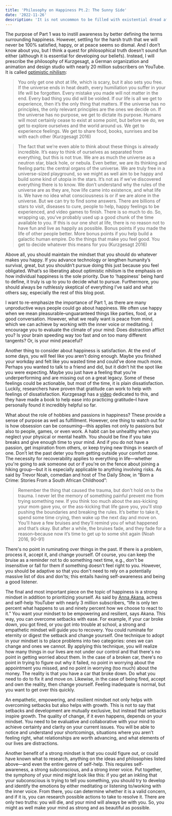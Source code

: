 ```yaml
---
title: 'Philosophy on Happiness Pt.2: The Sunny Side'
date: '2022-11-26'
description: 'It is not uncommon to be filled with existential dread after perceiving how small (and possibly unimportant) our existence could be. Questions like Am I doing enough? And Am I happy? It only adds to these feelings. What philosophies and mindsets should we adopt to live more positively?'
---
```


The purpose of Part 1 was to instill awareness by better defining the terms surrounding happiness. However, settling for the harsh truth that we will never be 100% satisfied, happy, or at peace seems so dismal. And I don’t know about you, but I think a quest for philosophical truth doesn’t sound fun either (although it is essential for developing our beliefs). Instead, I will prescribe the philosophy of Kurzgesagt, a German organization and animation and design studio with nearly 20 million subscribers on YouTube. It is called [optimistic nihilism](https://youtu.be/MBRqu0YOH14):

> You only get one shot at life, which is scary, but it also sets you free. If the universe ends in heat death, every humiliation you suffer in your life will be forgotten. Every mistake you made will not matter in the end. Every bad thing you did will be voided. If our life is all we get to experience, then it’s the only thing that matters. If the universe has no principles, the only relevant principles are the ones we decide on. If the universe has no purpose, we get to dictate its purpose. Humans will most certainly cease to exist at some point, but before we do, we get to explore ourselves and the world around us. We get to experience feelings. We get to share food, books, sunrises and be with each other ​​(Kurzgesagt 2016)

> The fact that we’re even able to think about these things is already incredible. It’s easy to think of ourselves as separated from everything, but this is not true. We are as much the universe as a neutron star, black hole, or nebula. Even better, we are its thinking and feeling parts: the central organs of the universe. We are truly free in a universe-sized playground, so we might as well aim to be happy and build some kind of utopia in the stars. It’s not as if we’ve discovered everything there is to know. We don’t understand why the rules of the universe are as they are, how life came into existence, and what life is. We have no idea what consciousness is or if we are alone in the universe. But we can try to find some answers. There are billions of stars to visit, diseases to cure, people to help, happy feelings to be experienced, and video games to finish. There is so much to do. So, wrapping up, you’ve probably used up a good chunk of the time available to you. If this is our one shot at life, there is no reason not to have fun and live as happily as possible. Bonus points if you made the life of other people better. More bonus points if you help build a galactic human empire. Do the things that make you feel good. You get to decide whatever this means for you (Kurzgesagt 2016)

Above all, you should maintain the mindset that you should do whatever makes you happy. If you advance technology or lengthen humanity’s survival, great, but you shouldn’t pursue doing this just because you feel obligated. What’s so liberating about optimistic nihilism is the emphasis on how individual happiness is the sole priority. Due to 'happiness' being hard to define, it truly is up to you to decide what to pursue. Furthermore, you should always be ruthlessly skeptical of everything I’ve said and what others say, especially the rest of this blog post.

I want to re-emphasize the importance of Part 1, as there are many unproductive ways people could go about happiness. We often use happy when we mean pleasurable–unguaranteed things like parties, food, or a good conversation. However, what we really want is peace from mind, which we can achieve by working with the inner voice or meditating. I encourage you to evaluate the climate of your mind: Does distraction afflict you? Is your brain speeding way too fast and on too many different tangents? Or, is your mind peaceful?

Another thing to consider about happiness is satisfaction. At the end of some days, you will feel like you aren’t doing enough. Maybe you finished your workday and felt like you wasted time and could’ve done much more. Perhaps you wanted to talk to a friend and did, but it didn’t hit the spot like you were expecting. Maybe you just have a feeling that you’re underperforming and are missing out on a great legacy. Some of these feelings could be actionable, but most of the time, it is plain dissatisfaction. Luckily, researchers have proven that gratitude can work to help with feelings of dissatisfaction. Kurzgesagt has a [video](https://youtu.be/WPPPFqsECz0) dedicated to this, and they have made a book to help ease into practicing gratitude–I have personally found it incredibly helpful so far.

What about the role of hobbies and passions in happiness? These provide a sense of purpose as well as fulfillment. However, one thing to watch out for is how obsession can be consuming—this applies not only to passions but also to people, games, or even work. A habit can be unhealthy when you neglect your physical or mental health. You should be fine if you take breaks and give enough time to your mind. And if you do not have a passion, get inspiration from others, or keep trying new things in search of one. Don’t let the past deter you from getting outside your comfort zone. The necessity for recoverability applies to everything in life—whether you're going to ask someone out or if you're on the fence about joining a hiking group—but it is especially applicable to anything involving risks. As said by Trevor Noah, comedian and host of The Daily Show, in “Born a Crime: Stories From a South African Childhood”:

> Remember the thing that caused the trauma, but don't hold on to the trauma. I never let the memory of something painful prevent me from trying something new. If you think too much about the ass-kicking your mom gave you, or the ass-kicking that life gave you, you'll stop pushing the boundaries and breaking the rules. It’s better to take it, spend some time crying, then wake up the next day and move on. You’ll have a few bruises and they’ll remind you of what happened and that’s okay. But after a while, the bruises fade, and they fade for a reason–because now it’s time to get up to some shit again (Noah 2016, 90-91)

There's no point in ruminating over things in the past. If there is a problem, process it, accept it, and change yourself. Of course, you can keep the bruise as a reminder not to do something next time, e.g., don't be insensitive or fall for them if something doesn't feel right to you. However, you should be adaptive so that you don't need to rely on a potentially massive list of dos and don'ts; this entails having self-awareness and being a good listener.

The final and most important piece on the topic of happiness is a strong mindset in addition to prioritizing yourself. As said by [Anna Akana](https://youtu.be/sDVF040qBBo), actress and self-help YouTuber with nearly 3 million subscribers, “life is only ten percent what happens to us and ninety percent how we choose to react to it.” You want your mindset to be empowering and resilient, says Akana. This way, you can overcome setbacks with ease. For example, if your car broke down, you got fired, or you got into trouble at school, a strong and empathetic mindset will guide you to recovery. You could ruminate for eternity or digest the setback and change yourself. One technique to adopt in your mindset is to place problems into two categories: ones we can change and ones we cannot. By applying this technique, you will realize how many things in our lives are not under our control and that there's no point in getting worried about them. In the case of a broken car, there's no point in trying to figure out why it failed, no point in worrying about the appointment you missed, and no point in worrying (too much) about the money. The reality is that you have a car that broke down. Do what you need to do to fix it and move on. Likewise, in the case of being fired, accept and own the reality, then change yourself. Feeling inadequate is normal, but you want to get over this quickly.

An empathetic, empowering, and resilient mindset not only helps with overcoming setbacks but also helps with growth. This is not to say that setbacks and development are mutually exclusive, but instead that setbacks inspire growth. The quality of change, if it even happens, depends on your mindset. You need to be evaluative and collaborative with your mind to achieve certainty and clarity on your current issues. You will be able to notice and understand your shortcomings, situations where you aren’t feeling right, what relationships are worth advancing, and what elements of our lives are distractions.

Another benefit of a strong mindset is that you could figure out, or could have known what to research, anything on the ideas and philosophies listed above—and even the entire genre of self-help. This requires self-awareness, a strong subconscious, and a strong inner voice. Put together, the symphony of your mind might look like this: if you get an inkling that your subconscious is trying to tell you something, you should try to develop and identify the emotions by either meditating or listening to/working with the inner voice. From there, you can determine whether it is a valid concern, and if it is, you can research possible actions to take to resolve it. There are only two truths: you will die, and your mind will always be with you. So, you might as well make your mind as strong and as beautiful as possible.
